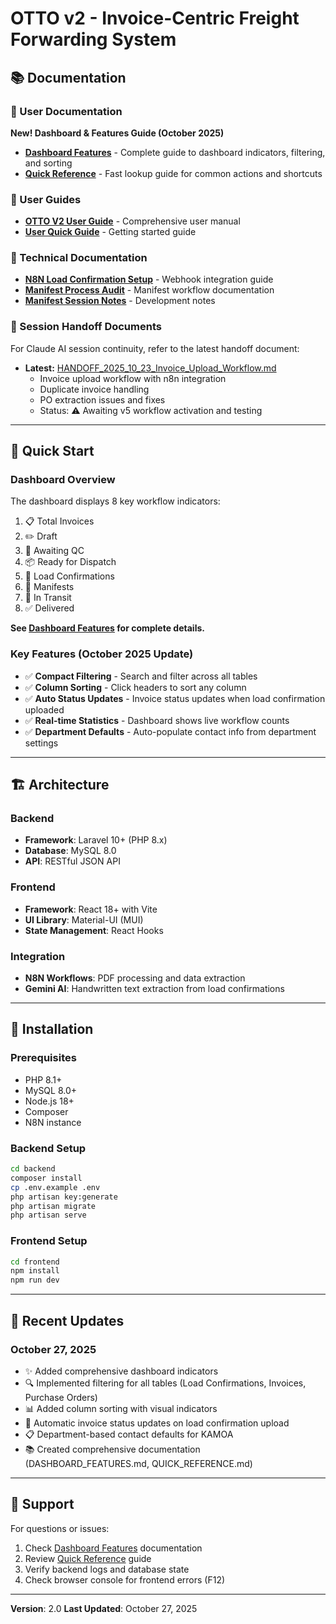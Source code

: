 # OTTO v2 - Invoice-Centric Freight Forwarding System

## 📚 Documentation

### 🚀 User Documentation
**New! Dashboard & Features Guide (October 2025)**
- **[Dashboard Features](./DASHBOARD_FEATURES.md)** - Complete guide to dashboard indicators, filtering, and sorting
- **[Quick Reference](./QUICK_REFERENCE.md)** - Fast lookup guide for common actions and shortcuts

### 📖 User Guides
- **[OTTO V2 User Guide](./OTTO_V2_USER_GUIDE.md)** - Comprehensive user manual
- **[User Quick Guide](./USER_QUICK_GUIDE.md)** - Getting started guide

### 🔧 Technical Documentation
- **[N8N Load Confirmation Setup](./N8N_LOAD_CONFIRMATION_SETUP.md)** - Webhook integration guide
- **[Manifest Process Audit](./MANIFEST_PROCESS_AUDIT.md)** - Manifest workflow documentation
- **[Manifest Session Notes](./MANIFEST_SESSION_NOTES.md)** - Development notes

### 🔄 Session Handoff Documents
For Claude AI session continuity, refer to the latest handoff document:
- **Latest:** [HANDOFF_2025_10_23_Invoice_Upload_Workflow.md](./HANDOFF_2025_10_23_Invoice_Upload_Workflow.md)
  - Invoice upload workflow with n8n integration
  - Duplicate invoice handling
  - PO extraction issues and fixes
  - Status: ⚠️ Awaiting v5 workflow activation and testing

---

## 🎯 Quick Start

### Dashboard Overview
The dashboard displays 8 key workflow indicators:
1. 📋 Total Invoices
2. ✏️ Draft
3. 🔬 Awaiting QC
4. 📦 Ready for Dispatch
5. 🚛 Load Confirmations
6. 📜 Manifests
7. 🚚 In Transit
8. ✅ Delivered

**See [Dashboard Features](./DASHBOARD_FEATURES.md) for complete details.**

### Key Features (October 2025 Update)
- ✅ **Compact Filtering** - Search and filter across all tables
- ✅ **Column Sorting** - Click headers to sort any column
- ✅ **Auto Status Updates** - Invoice status updates when load confirmation uploaded
- ✅ **Real-time Statistics** - Dashboard shows live workflow counts
- ✅ **Department Defaults** - Auto-populate contact info from department settings

---

## 🏗️ Architecture

### Backend
- **Framework**: Laravel 10+ (PHP 8.x)
- **Database**: MySQL 8.0
- **API**: RESTful JSON API

### Frontend
- **Framework**: React 18+ with Vite
- **UI Library**: Material-UI (MUI)
- **State Management**: React Hooks

### Integration
- **N8N Workflows**: PDF processing and data extraction
- **Gemini AI**: Handwritten text extraction from load confirmations

---

## 🚀 Installation

### Prerequisites
- PHP 8.1+
- MySQL 8.0+
- Node.js 18+
- Composer
- N8N instance

### Backend Setup
```bash
cd backend
composer install
cp .env.example .env
php artisan key:generate
php artisan migrate
php artisan serve
```

### Frontend Setup
```bash
cd frontend
npm install
npm run dev
```

---

## 📝 Recent Updates

### October 27, 2025
- ✨ Added comprehensive dashboard indicators
- 🔍 Implemented filtering for all tables (Load Confirmations, Invoices, Purchase Orders)
- 📊 Added column sorting with visual indicators
- 🔄 Automatic invoice status updates on load confirmation upload
- 📋 Department-based contact defaults for KAMOA
- 📚 Created comprehensive documentation (DASHBOARD_FEATURES.md, QUICK_REFERENCE.md)

---

## 🤝 Support

For questions or issues:
1. Check [Dashboard Features](./DASHBOARD_FEATURES.md) documentation
2. Review [Quick Reference](./QUICK_REFERENCE.md) guide
3. Verify backend logs and database state
4. Check browser console for frontend errors (F12)

---

**Version**: 2.0
**Last Updated**: October 27, 2025
